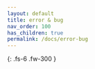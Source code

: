 ```yaml
---
layout: default
title: error & bug
nav_order: 100
has_children: true
permalink: /docs/error-bug
---
```


{: .fs-6 .fw-300 }

